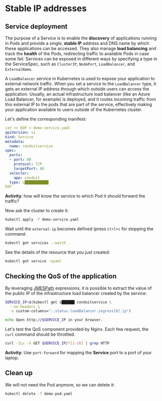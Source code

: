# Stable IP addresses

## Service deployment

The purpose of a Service is to enable the **discovery** of applications running in Pods and provide a single, **stable IP** address and DNS name by which these applications can be accessed. They also manage **load balancing** and track the **health** of the Pods, redirecting traffic to available Pods in case some fail. Services can be exposed in different ways by specifying a type in the ServiceSpec, such as `ClusterIP`, `NodePort`, `LoadBalancer`, and `ExternalName`.

A `LoadBalancer` service in Kubernetes is used to expose your application to external network traffic. When you set a service to the `LoadBalancer` type, it gets an external IP address through which outside users can access the application. Usually, an actual infrastructure load balancer (like an Azure Load Balancer, for example) is deployed, and it routes incoming traffic from this external IP to the pods that are part of the service, effectively making your application available to users outside of the Kubernetes cluster.

Let's define the corresponding manifest:

```yaml
cat << EOF > demo-service.yaml
apiVersion: v1
kind: Service
metadata:
  name: conduitservice
spec:
  ports:
  - port: 80
    protocol: TCP
    targetPort: 80
  selector:
    app: conduit
  type: L███████████
EOF
```

**Activity**: how will know the service to which Pod it should forward the traffic?

Now ask the cluster to create it:

```bash
kubectl apply -f demo-service.yaml
```

Wait until the `external-ip` becomes defined (press `Ctrl+c` for stopping the command:

```bash
kubectl get services --watch
```

See the details of the resource that you just created:

```bash
kubectl get service -oyaml
```

## Checking the QoS of the application

By leveraging [JMESPath](https://jmespath.org) expressions, it is possible to extract the
value of the public IP of the infrastructure load balancer created by the service:

```bash
SERVICE_IP=$(kubectl get s██████ conduitservice \
  --no-headers \
  -o custom-columns=":.status.loadBalancer.ingress[0].ip")

echo Open http://$SERVICE_IP in your browser.
```

Let's test the QoS component provided by Nginx. Each few request, the `curl` command should
be throttled.

```bash
curl -ILs -X GET $SERVICE_IP/?[1-20] | grep HTTP
```

**Activity**: Use `port-forward` for mapping the **Service** port to a port of your laptop.

## Clean up

We will not need the Pod anymore, so we can delete it:

```bash
kubectl delete -f demo-pod.yaml
```